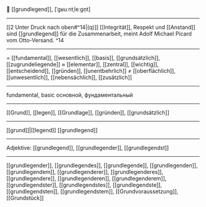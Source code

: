 🧱 [[grundlegend]], [ˈɡʁuːntˌleːɡn̩t]

---
[[2 Unter Druck nach oben#^14|(q)]] [[Integrität]], Respekt und [[Anstand]] sind [[grundlegend]] für die Zusammenarbeit, meint Adolf Michael Picard vom Otto-Versand. ^14

---
= [[fundamental]], [[wesentlich]], [[basis]],  [[grundsätzlich]], [[zugrundeliegende]]
≈ [[elementar]], [[zentral]], [[wichtig]], [[entscheidend]], [[gründen]], [[unentbehrlich]]
≠ [[oberflächlich]], [[unwesentlich]], [[nebensächlich]], [[zusätzlich]]

---
fundamental, basic
основной, фундаментальный

---
[[Grund]], [[legen]], [[Grundlage]], [[gründen]], [[grundsätzlich]]

---
[[grund]]|[[legend]]
[[grundlegend]]

---
Adjektive: [[grundlegend]], [[grundlegender]], [[grundlegendst]]

---
[[grundlegender]], [[grundlegendes]], [[grundlegende]], [[grundlegenden]], [[grundlegendem]], [[grundlegenderer]], [[grundlegenderes]], [[grundlegendere]], [[grundlegenderen]], [[grundlegenderem]], [[grundlegendster]], [[grundlegendstes]], [[grundlegendste]], [[grundlegendsten]], [[grundlegendstem]], [[Grundvoraussetzung]], [[Grundstück]]